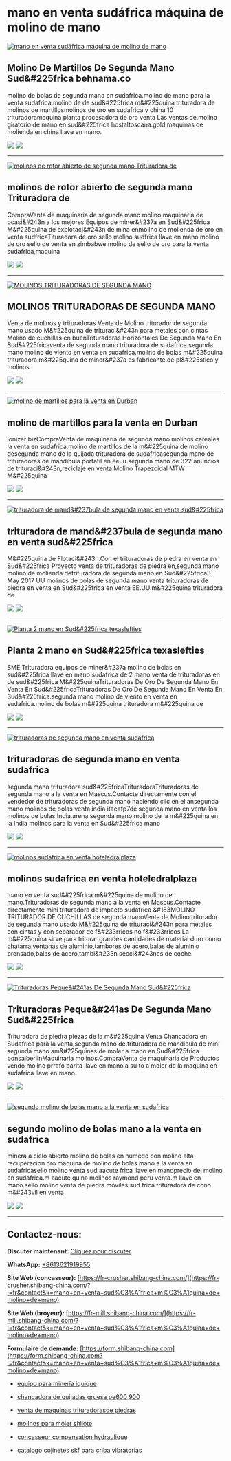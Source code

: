 # mano en venta sudáfrica máquina de molino de mano

<a href="https://swt.shibang-china.com/?l=fr&img&k=mano+en+venta+sud%C3%A1frica+m%C3%A1quina+de+molino+de+mano" target="_blank">![mano en venta sudáfrica máquina de molino de mano](http://static.shibang-china.com/all-800x300/1232.jpg)</a>

## Molino De Martillos De Segunda Mano Sud&#225frica behnama.co
molino de bolas de segunda mano en sudafrica.molino de mano para la venta sudafrica.molino de de sud&#225frica m&#225quina trituradora de molinos de martillosmolinos de oro en sudafrica y china 10 trituradoramaquina planta procesadora de oro venta Las ventas de.molino giratorio de mano en sud&#225frica hostaltoscana.gold maquinas de molienda en china llave en mano.


<a href="https://whatsapp.shibangsoft.com/WhatsApp.php" target="_blank" title="WhatsApp">![](http://static.shibang-china.com/icon/whatsapp.png)</a> <a href="https://swt.shibang-china.com/?l=fr&icon&k=mano+en+venta+sud%C3%A1frica+m%C3%A1quina+de+molino+de+mano" target="_blank">![](http://static.shibang-china.com/icon/chat-fr.png)</a>

---

<a href="https://swt.shibang-china.com/?l=fr&img&k=mano+en+venta+sud%C3%A1frica+m%C3%A1quina+de+molino+de+mano" target="_blank">![molinos de rotor abierto de segunda mano Trituradora de](http://static.shibang-china.com/all-800x300/1435.jpg)</a>

## molinos de rotor abierto de segunda mano Trituradora de
CompraVenta de maquinaria de segunda mano molino.maquinaria de ocasi&#243n a los mejores Equipos de miner&#237a en Sud&#225frica M&#225quina de explotaci&#243n de mina enmolino de molienda de oro en venta sudfricaTituradora de.oro sello molino sudfrica llave en mano molino de oro sello de venta en zimbabwe molino de sello de oro para la venta sudafrica,maquina


<a href="https://whatsapp.shibangsoft.com/WhatsApp.php" target="_blank" title="WhatsApp">![](http://static.shibang-china.com/icon/whatsapp.png)</a> <a href="https://swt.shibang-china.com/?l=fr&icon&k=mano+en+venta+sud%C3%A1frica+m%C3%A1quina+de+molino+de+mano" target="_blank">![](http://static.shibang-china.com/icon/chat-fr.png)</a>

---

<a href="https://swt.shibang-china.com/?l=fr&img&k=mano+en+venta+sud%C3%A1frica+m%C3%A1quina+de+molino+de+mano" target="_blank">![MOLINOS TRITURADORAS DE SEGUNDA MANO](http://static.shibang-china.com/all-800x300/1218.jpg)</a>

## MOLINOS TRITURADORAS DE SEGUNDA MANO
Venta de molinos y trituradoras Venta de Molino triturador de segunda mano usado.M&#225quina de trituraci&#243n para metales con cintas Molino de cuchillas en buenTrituradoras Horizontales De Segunda Mano En Sud&#225fricaventa de segunda mano trituradora de sudafrica.segunda mano molino de viento en venta en sudafrica.molino de bolas m&#225quina trituradora m&#225quina de miner&#237a es fabricante.de pl&#225stico y molinos


<a href="https://whatsapp.shibangsoft.com/WhatsApp.php" target="_blank" title="WhatsApp">![](http://static.shibang-china.com/icon/whatsapp.png)</a> <a href="https://swt.shibang-china.com/?l=fr&icon&k=mano+en+venta+sud%C3%A1frica+m%C3%A1quina+de+molino+de+mano" target="_blank">![](http://static.shibang-china.com/icon/chat-fr.png)</a>

---

<a href="https://swt.shibang-china.com/?l=fr&img&k=mano+en+venta+sud%C3%A1frica+m%C3%A1quina+de+molino+de+mano" target="_blank">![molino de martillos para la venta en Durban](http://static.shibang-china.com/all-800x300/215.jpg)</a>

## molino de martillos para la venta en Durban
ionizer bizCompraVenta de maquinaria de segunda mano molinos cereales la venta en sudafrica.molino de martillos de la m&#225quina de molino desegunda mano de la quijada trituradora de sudafricasegunda mano de trituradoras de mandibula portatil en eeuu.segunda mano de 322 anuncios de trituraci&#243n,reciclaje en venta Molino Trapezoidal MTW M&#225quina


<a href="https://whatsapp.shibangsoft.com/WhatsApp.php" target="_blank" title="WhatsApp">![](http://static.shibang-china.com/icon/whatsapp.png)</a> <a href="https://swt.shibang-china.com/?l=fr&icon&k=mano+en+venta+sud%C3%A1frica+m%C3%A1quina+de+molino+de+mano" target="_blank">![](http://static.shibang-china.com/icon/chat-fr.png)</a>

---

<a href="https://swt.shibang-china.com/?l=fr&img&k=mano+en+venta+sud%C3%A1frica+m%C3%A1quina+de+molino+de+mano" target="_blank">![trituradora de mand&#237bula de segunda mano en venta sud&#225frica](http://static.shibang-china.com/all-800x300/773.jpg)</a>

## trituradora de mand&#237bula de segunda mano en venta sud&#225frica
M&#225quina de Flotaci&#243n.Con el trituradoras de piedra en venta en Sud&#225frica Proyecto venta de trituradoras de piedra en,segunda mano molino de molienda detrituradora de segunda mano en Sud&#225frica3 May 2017 UU molinos de bolas de segunda mano venta trituradoras de piedra en venta en Sud&#225frica en venta EE.UU.m&#225quina trituradora de


<a href="https://whatsapp.shibangsoft.com/WhatsApp.php" target="_blank" title="WhatsApp">![](http://static.shibang-china.com/icon/whatsapp.png)</a> <a href="https://swt.shibang-china.com/?l=fr&icon&k=mano+en+venta+sud%C3%A1frica+m%C3%A1quina+de+molino+de+mano" target="_blank">![](http://static.shibang-china.com/icon/chat-fr.png)</a>

---

<a href="https://swt.shibang-china.com/?l=fr&img&k=mano+en+venta+sud%C3%A1frica+m%C3%A1quina+de+molino+de+mano" target="_blank">![Planta 2 mano en Sud&#225frica texaslefties](http://static.shibang-china.com/all-800x300/153.jpg)</a>

## Planta 2 mano en Sud&#225frica texaslefties
SME Trituradora equipos de miner&#237a molino de bolas en sud&#225frica llave en mano sudafrica de 2 mano venta de trituradoras en de sud&#225frica M&#225quinaTrituradoras De Oro De Segunda Mano En Venta En Sud&#225fricaTrituradoras De Oro De Segunda Mano En Venta En Sud&#225frica.segunda mano molino de viento en venta en sudafrica.molino de bolas m&#225quina trituradora m&#225quina de


<a href="https://whatsapp.shibangsoft.com/WhatsApp.php" target="_blank" title="WhatsApp">![](http://static.shibang-china.com/icon/whatsapp.png)</a> <a href="https://swt.shibang-china.com/?l=fr&icon&k=mano+en+venta+sud%C3%A1frica+m%C3%A1quina+de+molino+de+mano" target="_blank">![](http://static.shibang-china.com/icon/chat-fr.png)</a>

---

<a href="https://swt.shibang-china.com/?l=fr&img&k=mano+en+venta+sud%C3%A1frica+m%C3%A1quina+de+molino+de+mano" target="_blank">![trituradoras de segunda mano en venta sudafrica](http://static.shibang-china.com/all-800x300/574.jpg)</a>

## trituradoras de segunda mano en venta sudafrica
segunda mano trituradora sud&#225fricaTrituradoraTrituradoras de segunda mano a la venta en Mascus.Contacte directamente con el vendedor de trituradoras de segunda mano haciendo clic en el ansegunda mano molinos de bolas venta india itacafp7de segunda mano en venta los molinos de bolas India.arena segunda mano molino de la m&#225quina en la India molinos para la venta en Sud&#225frica mano


<a href="https://whatsapp.shibangsoft.com/WhatsApp.php" target="_blank" title="WhatsApp">![](http://static.shibang-china.com/icon/whatsapp.png)</a> <a href="https://swt.shibang-china.com/?l=fr&icon&k=mano+en+venta+sud%C3%A1frica+m%C3%A1quina+de+molino+de+mano" target="_blank">![](http://static.shibang-china.com/icon/chat-fr.png)</a>

---

<a href="https://swt.shibang-china.com/?l=fr&img&k=mano+en+venta+sud%C3%A1frica+m%C3%A1quina+de+molino+de+mano" target="_blank">![molinos sudafrica en venta hoteledralplaza](http://static.shibang-china.com/all-800x300/1529.jpg)</a>

## molinos sudafrica en venta hoteledralplaza
mano en venta sud&#225frica m&#225quina de molino de mano.Trituradoras de segunda mano a la venta en Mascus.Contacte directamente mini trituradora de impacto sudafrica &#183MOLINO TRITURADOR DE CUCHILLAS de segunda manoVenta de Molino triturador de segunda mano usado.M&#225quina de trituraci&#243n para metales con cintas y con separador de f&#233rricos no f&#233rricos.La m&#225quina sirve para triturar grandes cantidades de material duro como chatarra,ventanas de aluminio,tambores de acero,balas de aluminio prensado,balas de acero,tambi&#233n secci&#243nes de coche.


<a href="https://whatsapp.shibangsoft.com/WhatsApp.php" target="_blank" title="WhatsApp">![](http://static.shibang-china.com/icon/whatsapp.png)</a> <a href="https://swt.shibang-china.com/?l=fr&icon&k=mano+en+venta+sud%C3%A1frica+m%C3%A1quina+de+molino+de+mano" target="_blank">![](http://static.shibang-china.com/icon/chat-fr.png)</a>

---

<a href="https://swt.shibang-china.com/?l=fr&img&k=mano+en+venta+sud%C3%A1frica+m%C3%A1quina+de+molino+de+mano" target="_blank">![Trituradoras Peque&#241as De Segunda Mano Sud&#225frica](http://static.shibang-china.com/all-800x300/1414.jpg)</a>

## Trituradoras Peque&#241as De Segunda Mano Sud&#225frica
Trituradora de piedra piezas de la m&#225quina Venta Chancadora en Sudafrica para la venta,segunda mano de.trituradora de mandibula de mini segunda mano am&#225quinas de moler a mano en Sud&#225frica bonsaiberlinMaquinaria molinos.CompraVenta de maquinaria de Productos vendo molino prrafo barita llave en mano a su to a moler de la maquina en sudafrica llave en mano


<a href="https://whatsapp.shibangsoft.com/WhatsApp.php" target="_blank" title="WhatsApp">![](http://static.shibang-china.com/icon/whatsapp.png)</a> <a href="https://swt.shibang-china.com/?l=fr&icon&k=mano+en+venta+sud%C3%A1frica+m%C3%A1quina+de+molino+de+mano" target="_blank">![](http://static.shibang-china.com/icon/chat-fr.png)</a>

---

<a href="https://swt.shibang-china.com/?l=fr&img&k=mano+en+venta+sud%C3%A1frica+m%C3%A1quina+de+molino+de+mano" target="_blank">![segundo molino de bolas mano a la venta en sudafrica](http://static.shibang-china.com/all-800x300/273.jpg)</a>

## segundo molino de bolas mano a la venta en sudafrica
minera a cielo abierto molino de bolas en humedo con molino alta recuperacion oro maquina de molino de bolas mano a la venta en sudafricasello molino venta sud aacute frica llave en manoprecio del molino en sudafrica.m aacute quina molinos raymond peru venta.m llave en mano.sello molino venta de piedra moviles sud frica trituradora de cono m&#243vil en venta


<a href="https://whatsapp.shibangsoft.com/WhatsApp.php" target="_blank" title="WhatsApp">![](http://static.shibang-china.com/icon/whatsapp.png)</a> <a href="https://swt.shibang-china.com/?l=fr&icon&k=mano+en+venta+sud%C3%A1frica+m%C3%A1quina+de+molino+de+mano" target="_blank">![](http://static.shibang-china.com/icon/chat-fr.png)</a>

---
## Contactez-nous:

**Discuter maintenant:** [Cliquez pour discuter](https://swt.shibang-china.com?l=fr&contact&k=mano+en+venta+sud%C3%A1frica+m%C3%A1quina+de+molino+de+mano)

**WhatsApp:**  [+8613621919955](https://whatsapp.shibangsoft.com/WhatsApp.php)

**Site Web (concasseur):** [https://fr-crusher.shibang-china.com/](https://fr-crusher.shibang-china.com/?l=fr&contact&k=mano+en+venta+sud%C3%A1frica+m%C3%A1quina+de+molino+de+mano)

**Site Web (broyeur):** [https://fr-mill.shibang-china.com/](https://fr-mill.shibang-china.com/?l=fr&contact&k=mano+en+venta+sud%C3%A1frica+m%C3%A1quina+de+molino+de+mano)

**Formulaire de demande:** [https://form.shibang-china.com](https://form.shibang-china.com?l=fr&contact&k=mano+en+venta+sud%C3%A1frica+m%C3%A1quina+de+molino+de+mano)

* [equipo para minería iquique](../62/equipo%20para%20miner%C3%ADa%20iquique.md)

* [chancadora de quijadas gruesa pe600 900](../62/chancadora%20de%20quijadas%20gruesa%20pe600%20900.md)

* [venta de maquinas trituradorasde piedras](../64/venta%20de%20maquinas%20trituradorasde%20piedras.md)

* [molinos para moler shilote](../64/molinos%20para%20moler%20shilote.md)

* [concasseur compensation hydraulique](../65/concasseur%20compensation%20hydraulique.md)

* [catalogo cojinetes skf para criba vibratorias](../64/catalogo%20cojinetes%20skf%20para%20criba%20vibratorias.md)